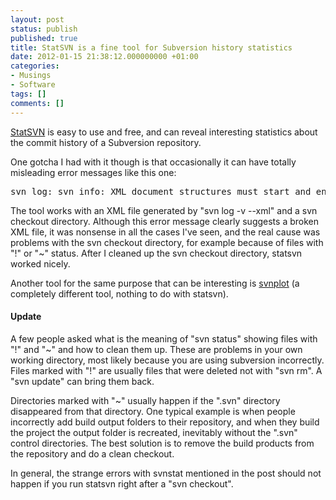 ```yaml
---
layout: post
status: publish
published: true
title: StatSVN is a fine tool for Subversion history statistics
date: 2012-01-15 21:38:12.000000000 +01:00
categories:
- Musings
- Software
tags: []
comments: []
---
```

<a href="http://statsvn.org/">StatSVN</a> is easy to use and free, and can reveal interesting statistics about the commit history of a Subversion repository.

One gotcha I had with it though is that occasionally it can have totally misleading error messages like this one:
<pre>
svn log: svn info: XML document structures must start and end within the same entity.
</pre>
The tool works with an XML file generated by "svn log -v --xml" and a svn checkout directory. Although this error message clearly suggests a broken XML file, it was nonsense in all the cases I've seen, and the real cause was problems with the svn checkout directory, for example because of files with "!" or "~" status. After I cleaned up the svn checkout directory, statsvn worked nicely.

Another tool for the same purpose that can be interesting is <a href="http://code.google.com/p/svnplot/">svnplot</a> (a completely different tool, nothing to do with statsvn).
<h4>Update</h4>
A few people asked what is the meaning of "svn status" showing files with "!" and "~" and how to clean them up. These are problems in your own working directory, most likely because you are using subversion incorrectly. Files marked with "!" are usually files that were deleted not with "svn rm". A "svn update" can bring them back.

Directories marked with "~" usually happen if the ".svn" directory disappeared from that directory. One typical example is when people incorrectly add build output folders to their repository, and when they build the project the output folder is recreated, inevitably without the ".svn" control directories. The best solution is to remove the build products from the repository and do a clean checkout.

In general, the strange errors with svnstat mentioned in the post should not happen if you run statsvn right after a "svn checkout".
